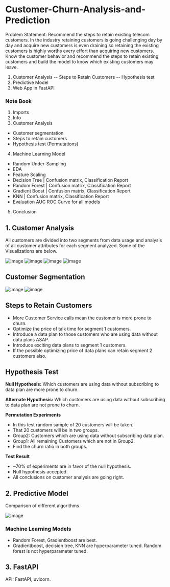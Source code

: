 # Customer-Churn-Analysis-and-Prediction
Problem Statement:
Recommend the steps to retain existing telecom customers. In the industry retaining customers is going challenging day by day and acquire new customers is even draining so retaining the existing customers is highly worths every effort than acquiring new customers.
Know the customer behavior and recommend the steps to retain existing customers and build the model to know which existing customers may leave.
1. Customer Analysis -- Steps to Retain Customers -- Hypothesis test
2. Predictive Model
3. Web App in FastAPI

### Note Book
1. Imports
2. Info
3. Customer Analysis
  * Customer segmentation
  * Steps to retain customers
  * Hypothesis test (Permutations)
4. Machine Learning Model
  * Random Under-Sampling
  * EDA
  * Feature Scaling
  * Decision Tree | Confusion matrix, Classification Report
  * Random Forest | Confusion matrix, Classification Report
  * Gradient Boost | Confusion matrix, Classification Report
  * KNN | Confusion matrix, Classification Report
  * Evaluation AUC ROC Curve for all models
5. Conclusion

## 1. Customer Analysis
All customers are divided into two segments from data usage and analysis of all customer attributes for each segment analyzed.
Some of the Visualizations are below.

![image](https://user-images.githubusercontent.com/75474944/134847344-ac9847bd-9b15-4c55-bad6-eb5566c4383d.png)
![image](https://user-images.githubusercontent.com/75474944/134847191-22dbd991-06f0-4d62-a91a-2966765bd9bd.png)
![image](https://user-images.githubusercontent.com/75474944/134847242-5811a3be-b7af-4fe7-ab75-5f91d775d9bd.png)
![image](https://user-images.githubusercontent.com/75474944/134847273-d4676d6a-d7ae-4e9d-b247-8ef59c93e4a4.png)

## Customer Segmentation
![image](https://user-images.githubusercontent.com/75474944/137465838-d3aba881-9b8c-497b-be8d-62f50748db20.png)
![image](https://user-images.githubusercontent.com/75474944/137465858-152958e7-b1c7-4dc2-9087-a956d1a7781f.png)

## Steps to Retain Customers
* More Customer Service calls mean the customer is more prone to churn.
* Optimize the price of talk time for segment 1 customers.
* Introduce a data plan to those customers who are using data without data plans ASAP.
* Introduce exciting data plans to segment 1 customers.
* If the possible optimizing price of data plans can retain segment 2 customers also.

## Hypothesis Test
**Null Hypothesis:** Which customers are using data without subscribing to data plan are more prone to churn.

**Alternate Hypothesis:** Which customers are using data without subscribing to data plan are not prone to churn.

**Permutation Experiments**
* In this test random sample of 20 customers will be taken.
* That 20 customers will be in two groups.
* Group2: Customers which are using data without subscribing data plan.
* Group1: All remaining Customers which are not in Group2.
* Find the churn ratio in both groups.

**Test Result**
* ~70% of experiments are in favor of the null hypothesis.
* Null hypothesis accepted.
* All conclusions on customer analysis are going right.

## 2. Predictive Model
Comparison of different algorithms

![image](https://user-images.githubusercontent.com/75474944/137758961-7ef3cebe-8233-437c-a284-f9db9a860635.png)

### Machine Learning Models
* Random Forest, Gradientboost are best.
* Gradientboost, decision tree, KNN are hyperparameter tuned. Random forest is not hyperparameter tuned.

## 3. FastAPI 
API: FastAPI, uvicorn.
